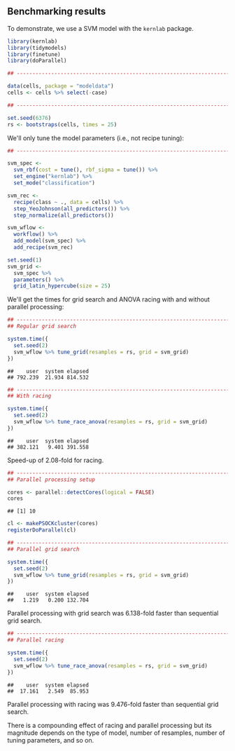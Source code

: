 ## Benchmarking results

To demonstrate, we use a SVM model with the `kernlab` package. 

```r
library(kernlab)
library(tidymodels)
library(finetune)
library(doParallel)

## -----------------------------------------------------------------------------

data(cells, package = "modeldata")
cells <- cells %>% select(-case)

## -----------------------------------------------------------------------------

set.seed(6376)
rs <- bootstraps(cells, times = 25)
```

We'll only tune the model parameters (i.e., not recipe tuning): 

```r
## -----------------------------------------------------------------------------

svm_spec <-
  svm_rbf(cost = tune(), rbf_sigma = tune()) %>%
  set_engine("kernlab") %>%
  set_mode("classification")

svm_rec <-
  recipe(class ~ ., data = cells) %>%
  step_YeoJohnson(all_predictors()) %>%
  step_normalize(all_predictors())

svm_wflow <-
  workflow() %>%
  add_model(svm_spec) %>%
  add_recipe(svm_rec)

set.seed(1)
svm_grid <-
  svm_spec %>%
  parameters() %>%
  grid_latin_hypercube(size = 25)
```

We'll get the times for grid search and ANOVA racing with and without parallel processing: 

```r
## -----------------------------------------------------------------------------
## Regular grid search

system.time({
  set.seed(2)
  svm_wflow %>% tune_grid(resamples = rs, grid = svm_grid)
})
```

```
##    user  system elapsed 
## 792.239  21.934 814.532
```


```r
## -----------------------------------------------------------------------------
## With racing

system.time({
  set.seed(2)
  svm_wflow %>% tune_race_anova(resamples = rs, grid = svm_grid)
})
```

```
##    user  system elapsed 
## 382.121   9.401 391.558
```

Speed-up of 2.08-fold for racing. 


```r
## -----------------------------------------------------------------------------
## Parallel processing setup

cores <- parallel::detectCores(logical = FALSE)
cores
```

```
## [1] 10
```

```r
cl <- makePSOCKcluster(cores)
registerDoParallel(cl)
```


```r
## -----------------------------------------------------------------------------
## Parallel grid search

system.time({
  set.seed(2)
  svm_wflow %>% tune_grid(resamples = rs, grid = svm_grid)
})
```

```
##    user  system elapsed 
##   1.219   0.200 132.704
```

Parallel processing with grid search was 6.138-fold faster than sequential grid search.


```r
## -----------------------------------------------------------------------------
## Parallel racing

system.time({
  set.seed(2)
  svm_wflow %>% tune_race_anova(resamples = rs, grid = svm_grid)
})
```

```
##    user  system elapsed 
##  17.161   2.549  85.953
```

Parallel processing with racing was 9.476-fold faster than sequential grid search.

There is a compounding effect of racing and parallel processing but its magnitude depends on the type of model, number of resamples, number of tuning parameters, and so on. 


